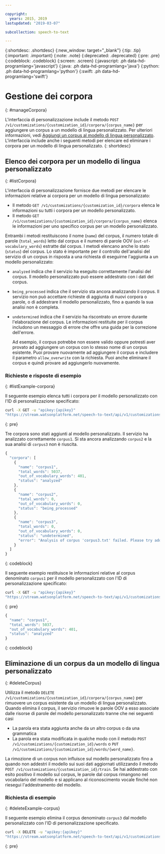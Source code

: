 ```yaml
---

copyright:
  years: 2015, 2019
lastupdated: "2019-03-07"

subcollection: speech-to-text

---
```


{:shortdesc: .shortdesc}
{:new_window: target="_blank"}
{:tip: .tip}
{:important: .important}
{:note: .note}
{:deprecated: .deprecated}
{:pre: .pre}
{:codeblock: .codeblock}
{:screen: .screen}
{:javascript: .ph data-hd-programlang='javascript'}
{:java: .ph data-hd-programlang='java'}
{:python: .ph data-hd-programlang='python'}
{:swift: .ph data-hd-programlang='swift'}

# Gestione dei corpora
{: #manageCorpora}

L'interfaccia di personalizzazione include il metodo `POST /v1/customizations/{customization_id}/corpora/{corpus_name}` per aggiungere un corpus a un modello di lingua personalizzato. Per ulteriori informazioni, vedi [Aggiungi un corpus al modello di lingua personalizzato](/docs/services/speech-to-text/language-create.html#addCorpus). L'interfaccia include anche i seguenti metodi per elencare ed eliminare i corpora per un modello di lingua personalizzato.
{: shortdesc}

## Elenco dei corpora per un modello di lingua personalizzato
{: #listCorpora}

L'interfaccia di personalizzazione fornisce due metodi per elencare le informazioni relative ai corpora per un modello di lingua personalizzato:

-   Il metodo `GET /v1/customizations/{customization_id}/corpora` elenca le informazioni su tutti i corpora per un modello personalizzato.
-   Il metodo `GET /v1/customizations/{customization_id}/corpora/{corpus_name}` elenca le informazioni per uno specifico corpus per un modello personalizzato.

Entrambi i metodi restituiscono il nome (`name`) del corpus, il numero totale di parole (`total_words`) letto dal corpus e il numero di parole OOV (`out-of-vocabulary_words`) estratte dal corpus. I metodi elencano anche lo stato (`status`) del corpus. Lo stato è importante per il controllo dell'analisi del servizio di un corpus in risposta a una richiesta di eseguirne l'aggiunta a un modello personalizzato:

-   `analyzed` indica che il servizio ha eseguito correttamente l'analisi del corpus. Il modello personalizzato può essere addestrato con i dati del corpus.
-   `being_processed` indica che il servizio sta ancora analizzando il corpus. Il servizio non può accettare richieste di aggiunta di nuovi corpora o parole, o di addestrare il modello personalizzato, fino a quando la sua analisi non è completa.
-   `undetermined` indica che il servizio ha riscontrato un errore durante l'elaborazione del corpus. Le informazioni restituite per il corpus includono un messaggio di errore che offre una guida per la correzione dell'errore.

    Ad esempio, il corpus potrebbe non essere valido oppure potresti aver provato ad aggiungere un corpus con lo stesso nome di un corpus esistente. Puoi provare nuovamente ad aggiungere il corpus e includere il parametro `allow_overwrite` con la richiesta. Puoi anche eliminare il corpus e quindi provare ad aggiungerlo nuovamente.

### Richieste e risposte di esempio
{: #listExample-corpora}

Il seguente esempio elenca tutti i corpora per il modello personalizzato con l'ID di personalizzazione specificato:

```bash
curl -X GET -u "apikey:{apikey}"
"https://stream.watsonplatform.net/speech-to-text/api/v1/customizations/{customization_id}/corpora"
```
{: pre}

Tre corpora sono stati aggiunti al modello personalizzato. Il servizio ha analizzato correttamente `corpus1`. Si sta ancora analizzando `corpus2` e la sua analisi di `corpus3` non è riuscita.

```javascript
{
  "corpora": [
    {
      "name": "corpus1",
      "total_words": 5037,
      "out_of_vocabulary_words": 401,
      "status": "analyzed"
    },
    {
      "name": "corpus2",
      "total_words": 0,
      "out_of_vocabulary_words": 0,
      "status": "being_processed"
    },
    {
      "name": "corpus3",
      "total_words": 0,
      "out_of_vocabulary_words": 0,
      "status": "undetermined",
      "error": "Analysis of corpus 'corpus3.txt' failed. Please try adding the corpus again by setting the 'allow_overwrite' flag to 'true'."
    }
  ]
}
```
{: codeblock}

Il seguente esempio restituisce le informazioni relative al corpus denominato `corpus1` per il modello personalizzato con l'ID di personalizzazione specificato:

```bash
curl -X GET -u "apikey:{apikey}"
"https://stream.watsonplatform.net/speech-to-text/api/v1/customizations/{customization_id}/corpora/corpus1"
```
{: pre}

```javascript
{
  "name": "corpus1",
  "total_words": 5037,
  "out_of_vocabulary_words": 401,
  "status": "analyzed"
}
```
{: codeblock}

## Eliminazione di un corpus da un modello di lingua personalizzato
{: #deleteCorpus}

Utilizza il metodo `DELETE /v1/customizations/{customization_id}/corpora/{corpus_name}` per rimuovere un corpus esistente da un modello di lingua personalizzato. Quando elimina il corpus, il servizio rimuove le parole OOV a esso associate dalle risorse di parole del modello personalizzato tranne che nei seguenti casi

-   La parola era stata aggiunta anche da un altro corpus o da una grammatica
-   La parola era stata modificata in qualche modo con il metodo `POST /v1/customizations/{customization_id}/words` o `PUT /v1/customizations/{customization_id}/words/{word_name}`.

La rimozione di un corpus non influisce sul modello personalizzato fino a quando non addestri il modello sui suoi dati aggiornati utilizzando il metodo `POST /v1/customizations/{customization_id}/train`. Se hai addestrato con esito positivo il modello sul corpus, le parole dal corpus rimangono nel vocabolario del modello e si applicano al riconoscimento vocale finché non riesegui l'addestramento del modello.

### Richiesta di esempio
{: #deleteExample-corpus}

Il seguente esempio elimina il corpus denominato `corpus3` dal modello personalizzato con l'ID di personalizzazione specificato.

```bash
curl -X DELETE -u "apikey:{apikey}"
"https://stream.watsonplatform.net/speech-to-text/api/v1/customizations/{customization_id}/corpora/corpus3"
```
{: pre}
